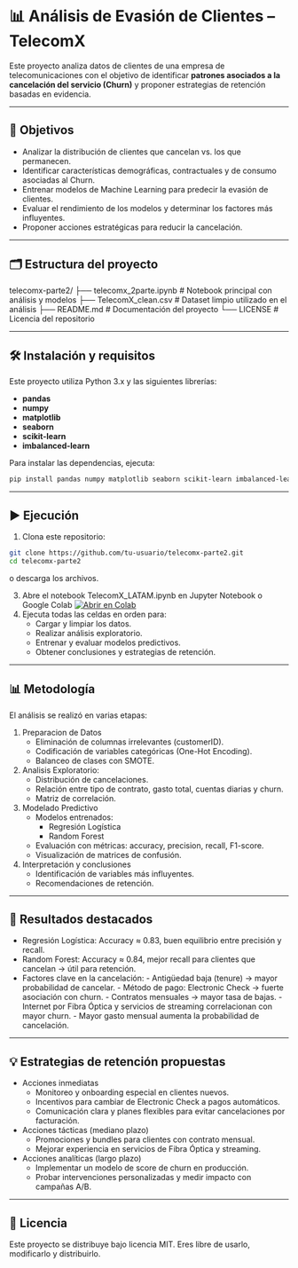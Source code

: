 # 📊 Análisis de Evasión de Clientes – TelecomX

Este proyecto analiza datos de clientes de una empresa de telecomunicaciones con el objetivo de identificar **patrones asociados a la cancelación del servicio (Churn)** y proponer estrategias de retención basadas en evidencia.

---

## 📌 Objetivos

- Analizar la distribución de clientes que cancelan vs. los que permanecen.
- Identificar características demográficas, contractuales y de consumo asociadas al Churn.
- Entrenar modelos de Machine Learning para predecir la evasión de clientes.
- Evaluar el rendimiento de los modelos y determinar los factores más influyentes.
- Proponer acciones estratégicas para reducir la cancelación.

---

## 🗂️ Estructura del proyecto

telecomx-parte2/
├── telecomx_2parte.ipynb     # Notebook principal con análisis y modelos
├── TelecomX_clean.csv        # Dataset limpio utilizado en el análisis
├── README.md                 # Documentación del proyecto
└── LICENSE                   # Licencia del repositorio

---

## 🛠️ Instalación y requisitos

Este proyecto utiliza Python 3.x y las siguientes librerías:
- **pandas**
- **numpy**
- **matplotlib**
- **seaborn**
- **scikit-learn**
- **imbalanced-learn**

Para instalar las dependencias, ejecuta:
```bash
pip install pandas numpy matplotlib seaborn scikit-learn imbalanced-learn
```

---

## ▶️ Ejecución

1. Clona este repositorio:

```bash
git clone https://github.com/tu-usuario/telecomx-parte2.git
cd telecomx-parte2
```
 o descarga los archivos.
 
3. Abre el notebook TelecomX_LATAM.ipynb en Jupyter Notebook o Google Colab [![Abrir en Colab](https://colab.research.google.com/assets/colab-badge.svg)](https://colab.research.google.com/?hl=es-ES 
)
4. Ejecuta todas las celdas en orden para:
   - Cargar y limpiar los datos.
   - Realizar análisis exploratorio.
   - Entrenar y evaluar modelos predictivos.
   - Obtener conclusiones y estrategias de retención.

---

## 📊 Metodología
El análisis se realizó en varias etapas:
  1. Preparacion de Datos
     - Eliminación de columnas irrelevantes (customerID).
     - Codificación de variables categóricas (One-Hot Encoding).
     - Balanceo de clases con SMOTE.
  2. Analisis Exploratorio:
     - Distribución de cancelaciones.
     - Relación entre tipo de contrato, gasto total, cuentas diarias y churn.
     - Matriz de correlación.
  3. Modelado Predictivo
      - Modelos entrenados:
          - Regresión Logística
          - Random Forest
      - Evaluación con métricas: accuracy, precision, recall, F1-score.
      - Visualización de matrices de confusión.
  4. Interpretación y conclusiones
     - Identificación de variables más influyentes.
     - Recomendaciones de retención.

---

## 📌 Resultados destacados
- Regresión Logística: Accuracy ≈ 0.83, buen equilibrio entre precisión y recall.
- Random Forest: Accuracy ≈ 0.84, mejor recall para clientes que cancelan → útil para retención.
- Factores clave en la cancelación:
      - Antigüedad baja (tenure) → mayor probabilidad de cancelar.
      - Método de pago: Electronic Check → fuerte asociación con churn.
      - Contratos mensuales → mayor tasa de bajas.
      - Internet por Fibra Óptica y servicios de streaming correlacionan con mayor churn.
      - Mayor gasto mensual aumenta la probabilidad de cancelación.

---

## 💡 Estrategias de retención propuestas
- Acciones inmediatas
    - Monitoreo y onboarding especial en clientes nuevos.
    - Incentivos para cambiar de Electronic Check a pagos automáticos.
    - Comunicación clara y planes flexibles para evitar cancelaciones por facturación.
- Acciones tácticas (mediano plazo)
    - Promociones y bundles para clientes con contrato mensual.
    - Mejorar experiencia en servicios de Fibra Óptica y streaming.
- Acciones analíticas (largo plazo)
    - Implementar un modelo de score de churn en producción.
    - Probar intervenciones personalizadas y medir impacto con campañas A/B.
---

## 📜 Licencia

Este proyecto se distribuye bajo licencia MIT. Eres libre de usarlo, modificarlo y distribuirlo.




